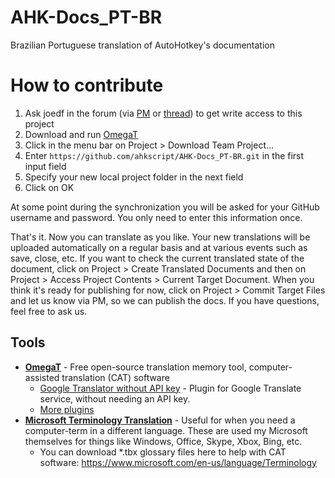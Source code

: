 # AHK-Docs_PT-BR
Brazilian Portuguese translation of AutoHotkey's documentation

# How to contribute
1. Ask joedf in the forum (via [PM](https://www.autohotkey.com/boards/ucp.php?i=pm&mode=compose&u=55) or [thread](https://www.autohotkey.com/boards/viewtopic.php?f=81&t=936)) to get write access to this project
2. Download and run [OmegaT](https://omegat.org/)
3. Click in the menu bar on Project > Download Team Project...
4. Enter `https://github.com/ahkscript/AHK-Docs_PT-BR.git` in the first input field
5. Specify your new local project folder in the next field
6. Click on OK

At some point during the synchronization you will be asked for your GitHub username and password. You only need to enter this information once.

That's it. Now you can translate as you like. Your new translations will be uploaded automatically on a regular basis and at various events such as save, close, etc. If you want to check the current translated state of the document, click on Project > Create Translated Documents and then on Project > Access Project Contents > Current Target Document. When you think it's ready for publishing for now, click on Project > Commit Target Files and let us know via PM, so we can publish the docs. If you have questions, feel free to ask us.

## Tools
- [**OmegaT**](https://omegat.org/) - Free open-source translation memory tool, computer-assisted translation (CAT) software
  - [Google Translator without API key](https://sourceforge.net/projects/omegat-gt-without-api-key/files/) - Plugin for Google Translate service, without needing an API key.
  - [More plugins](https://sourceforge.net/p/omegat/wiki/Plugins/)
- [**Microsoft Terminology Translation**](https://www.microsoft.com/en-us/language) - Useful for when you need a computer-term in a different language. These are used my Microsoft themselves for things like Windows, Office, Skype, Xbox, Bing, etc.
  - You can download *.tbx glossary files here to help with CAT software: 
  https://www.microsoft.com/en-us/language/Terminology
  
